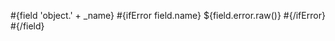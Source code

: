 \#{field 'object.' + \_name} \#{ifError field.name} <span class="error">${field.error.raw()}</span> \#{/ifError} \#{/field}
